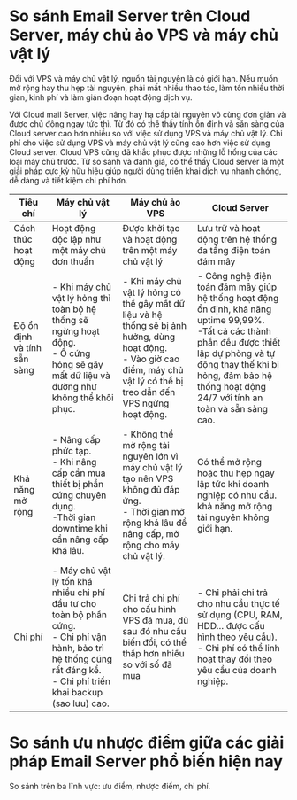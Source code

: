 # So sánh Email Server trên Cloud Server, máy chủ ảo VPS và máy chủ vật lý

Đối với VPS và máy chủ vật lý, nguồn tài nguyên là có giới hạn. Nếu muốn mở rộng hay thu hẹp tài nguyên, phải mất nhiều thao tác, làm tốn nhiều thời gian, kinh phí và làm gián đoạn hoạt động dịch vụ. 

Với Cloud mail Server, việc nâng hay hạ cấp tài nguyên vô cùng đơn giản và được chủ động ngay tức thì. Từ đó có thể thấy tính ổn định và sẵn sàng của Cloud server cao hơn nhiều so với việc sử dụng VPS và máy chủ vật lý. Chi phí cho việc sử dụng VPS và máy chủ vật lý cũng cao hơn việc sử dụng Cloud server. Cloud VPS cũng đã khắc phục được những lỗ hổng của các loại máy chủ trước. Từ so sánh và đánh giá, có thể thấy Cloud server là một giải pháp cực kỳ hữu hiệu giúp người dùng triển khai dịch vụ nhanh chóng, dễ dàng và tiết kiệm chi phí hơn.

| Tiêu chí | Máy chủ vật lý | Máy chủ ảo VPS | Cloud Server |
|---|---|---|---|
| Cách thức hoạt động | Hoạt động độc lập như một máy chủ đơn thuần | Được khởi tạo và hoạt động trên một máy chủ vật lý | Lưu trữ và hoạt động trên hệ thống đa tầng điện toán đám mây|
| Độ ổn định và tính sẵn sàng | - Khi máy chủ vật lý hỏng thì toàn bộ hệ thống sẽ ngừng hoạt động.</br> - Ổ cứng hỏng sẽ gây mất dữ liệu và dường như không thể khôi phục. | - Khi máy chủ vật lý hỏng có thể gây mất dữ liệu và hệ thống sẽ bị ảnh hưởng, dừng hoạt động.</br> - Vào giờ cao điểm, máy chủ vật lý có thể bị treo dẫn đến VPS ngừng hoạt động. | - Công nghệ điện toán đám mây giúp hệ thống hoạt động ổn định, khả năng uptime 99,99%. </br> -Tất cả các thành phần đều được thiết lập dự phòng và tự động thay thế khi bị hỏng, đảm bảo hệ thống hoạt động 24/7 với tính an toàn và sẵn sàng cao. |
| Khả năng mở rộng | - Nâng cấp phức tạp.</br> - Khi nâng cấp cần mua thiết bị phần cứng chuyên dụng. </br> -Thời gian downtime khi cần nâng cấp khá lâu. | - Không thể mở rộng tài nguyên lớn vì máy chủ vật lý tạo nên VPS không đủ đáp ứng.</br> - Thời gian mở rộng khá lâu để nâng cấp, mở rộng cho máy chủ vật lý. | Có thể mở rộng hoặc thu hẹp ngay lập tức khi doanh nghiệp có nhu cầu. </br> khả năng mở rộng tài nguyên không giới hạn. |
| Chi phí | - Máy chủ vật lý tốn khá nhiều chi phí đầu tư cho toàn bộ phần cứng.</br> - Chi phí vận hành, bảo trì hệ thống cũng rất đáng kể.</br> - Chi phí triển khai backup (sao lưu) cao. | Chi trả chi phí cho cấu hình VPS đã mua, dù sau đó nhu cầu biến đổi, có thể thấp hơn nhiều so với số đã mua | - Chỉ phải chi trả cho nhu cầu thực tế sử dụng (CPU, RAM, HDD… được cấu hình theo yêu cầu).</br> - Chi phí có thể linh hoạt thay đổi theo yêu cầu của doanh nghiệp.|

# So sánh ưu nhược điểm giữa các giải pháp Email Server phổ biến hiện nay

So sánh trên ba lĩnh vực: ưu điểm, nhược điểm, chi phí. 
